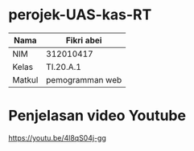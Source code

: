 # perojek-UAS-kas-RT
| Nama    |  Fikri abei  |
|---------|--------------|
| NIM     |  312010417   |
| Kelas   | TI.20.A.1    |
| Matkul  | pemogramman web |

# Penjelasan video Youtube 

https://youtu.be/4l8qS04j-gg